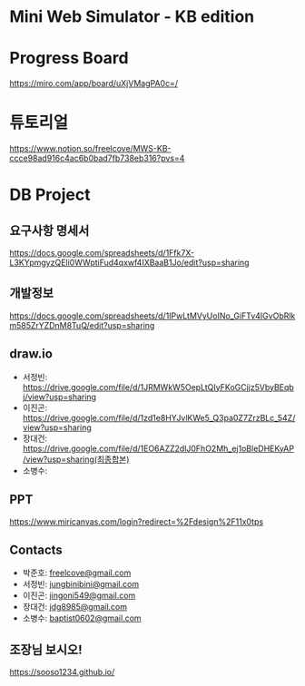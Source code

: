 # Mini Web Simulator - KB edition

# Progress Board
https://miro.com/app/board/uXjVMagPA0c=/
# 튜토리얼
https://www.notion.so/freelcove/MWS-KB-ccce98ad916c4ac6b0bad7fb738eb316?pvs=4


# DB Project
## 요구사항 명세서
https://docs.google.com/spreadsheets/d/1Ffk7X-L3KYpmgyzQEli0WWptiFud4qxwf4IXBaaB1Jo/edit?usp=sharing

## 개발정보
https://docs.google.com/spreadsheets/d/1IPwLtMVyUoINo_GiFTv4IGvObRlkm585ZrYZDnM8TuQ/edit?usp=sharing

## draw.io
- 서정빈: https://drive.google.com/file/d/1JRMWkW5OepLtQIyFKoGCjjz5VbyBEqbj/view?usp=sharing
- 이진곤: https://drive.google.com/file/d/1zd1e8HYJvlKWe5_Q3pa0Z7ZrzBLc_54Z/view?usp=sharing
- 장대건: https://drive.google.com/file/d/1EO6AZZ2dlJ0FhO2Mh_ej1oBleDHEKyAP/view?usp=sharing(최종합본)
- 소병수: 

## PPT
https://www.miricanvas.com/login?redirect=%2Fdesign%2F11x0tps

## Contacts
- 박준호: freelcove@gmail.com
- 서정빈: jungbinibini@gmail.com
- 이진곤: jingoni549@gmail.com
- 장대건: jdg8985@gmail.com
- 소병수: baptist0602@gmail.com


## 조장님 보시오!
https://sooso1234.github.io/
